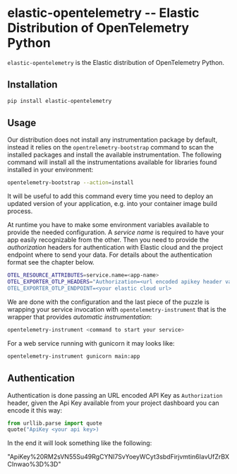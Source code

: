 # elastic-opentelemetry -- Elastic Distribution of OpenTelemetry Python

`elastic-opentelemetry` is the Elastic distribution of OpenTelemetry Python.

## Installation

```bash
pip install elastic-opentelemetry
```

## Usage

Our distribution does not install any instrumentation package by default, instead it relies on the
`opentrelemetry-bootstrap` command to scan the installed packages and install the available instrumentation.
The following command will install all the instrumentations available for libraries found installed
in your environment:

```bash
opentelemetry-bootstrap --action=install
```

It will be useful to add this command every time you need to deploy an updated version of your application,
e.g. into your container image build process.

At runtime you have to make some environment variables available to provide the needed configuration.
A *service name* is required to have your app easily recognizable from the other. Then you need to provide
the *authorization* headers for authentication with Elastic cloud and the project endpoint where to send your data.
For details about the authentication format see the chapter below.

```bash
OTEL_RESOURCE_ATTRIBUTES=service.name=<app-name>
OTEL_EXPORTER_OTLP_HEADERS="Authorization=<url encoded apikey header value>
OTEL_EXPORTER_OTLP_ENDPOINT=<your elastic cloud url>
```

We are done with the configuration and the last piece of the puzzle is wrapping your service invocation with
`opentelemetry-instrument` that is the wrapper that provides *automatic instrumentation*:

```bash
opentelemetry-instrument <command to start your service>
```

For a web service running with gunicorn it may looks like:

```bash
opentelemetry-instrument gunicorn main:app
```

## Authentication

Authentication is done passing an URL encoded API Key as `Authorization` header, given the Api Key available
from your project dashboard you can encode it this way:

```python
from urllib.parse import quote
quote("ApiKey <your api key>)
```

In the end it will look something like the following:

"ApiKey%20RM2sVN55Su49RgCYNI7SvYoeyWCyt3sbdFirjvmtin6IavUfZrBXCInwao%3D%3D"

